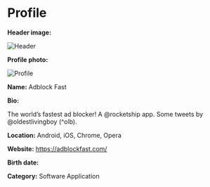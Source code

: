 # Profile

**Header image:**

![Header](header.png)

**Profile photo:**

![Profile](profile.png)

**Name:** Adblock Fast

**Bio:**

The world’s fastest ad blocker! A @rocketship app. Some tweets by @oldestlivingboy (^olb).

**Location:** Android, iOS, Chrome, Opera

**Website:** https://adblockfast.com/

**Birth date:**

**Category:** Software Application
